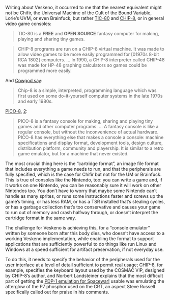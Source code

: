 Writing about Veskeno, it occurred to me that the nearest equivalent
might not be Chifir, the Universal Machine of the Cult of the Bound
Variable, Lorie’s UVM, or even Brainfuck, but rather [TIC-80] and
[CHIP-8], or in general video game consoles:

> TIC-80 is a **FREE** and **OPEN SOURCE** fantasy computer for
> making, playing and sharing tiny games.

[TIC-80]: https://github.com/nesbox/TIC-80

> CHIP-8 programs are run on a CHIP-8 virtual
> machine. It was made to allow video games to be more easily
> programmed for [01970s 8-bit RCA 1802] computers. ... In 1990, a
> CHIP-8 interpreter called CHIP-48 was made for HP-48 graphing
> calculators so games could be programmed more easily.

[CHIP-8]: https://en.wikipedia.org/wiki/CHIP-8

And [Cowgod say]:

> Chip-8 is a simple, interpreted, programming language which was
> first used on some do-it-yourself computer systems in the late 1970s
> and early 1980s.

[Cowgod say]: http://devernay.free.fr/hacks/chip8/C8TECH10.HTM#1.0

[PICO-8], [2]:

> PICO-8 is a fantasy console for making, sharing and playing tiny
> games and other computer programs. ...  A fantasy console is like a
> regular console, but without the inconvenience of actual
> hardware. PICO-8 has everything else that makes a console a console:
> machine specifications and display format, development tools, design
> culture, distribution platform, community and playership. It is
> similar to a retro game emulator, but for a machine that never
> existed.

[PICO-8]: https://www.lexaloffle.com/pico-8.php?page=faq
[2]: https://www.lexaloffle.com/pico-8.php

The most crucial thing here is the “cartridge format”, an image file
format that includes everything a game needs to run, and that the
peripherals are fully specified, which is the case for Chifir but not
for the UM or Brainfuck.  This is true of consoles like the Nintendo,
too: you can write a game and, if it works on one Nintendo, you can be
reasonably sure it will work on other Nintendos too.  You don’t have
to worry that maybe some Nintendo can’t handle as many sprites, or
runs some instructions faster and screws up the game’s timing, or has
less RAM, or has a TSR installed that’s stealing cycles, or has a
garbage collection that’s too conservative and causes your game to run
out of memory and crash halfway through, or doesn’t interpret the
cartridge format in the same way.

The challenge for Veskeno is achieving this, for a “console emulator”
written by someone born after this body dies, who doesn’t have access
to a working Veskeno implementation, while enabling the format to
support applications that are sufficiently powerful to do things like
run Linux and Windows at a speed sufficient for artifact preservation,
if not everyday use.

To do this, it needs to specify the behavior of the peripherals used
for the user interface at a level of detail sufficient to permit real
usage; CHIP-8, for example, specifies the keyboard layout used by the
COSMAC VIP, designed by CHIP-8’s author, and Norbert Landsteiner
explains that the most difficult part of getting the [PDP-1 emulation
for Spacewar!][3] usable was emulating the afterglow of the P7
phosphor used on the CRT, an aspect Steve Russell specifically called
out for praise in his comments.

[3]: https://www.masswerk.at/spacewar/
